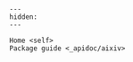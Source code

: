 ```{include} ../README.md
```

```{toctree}
---
hidden:
---

Home <self>
Package guide <_apidoc/aixiv>
```
